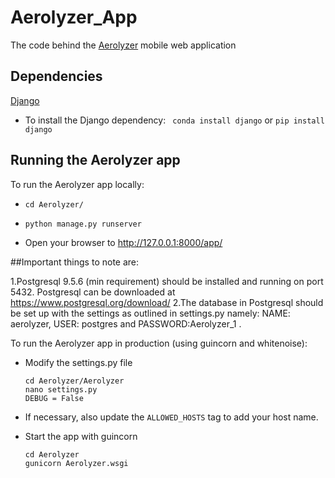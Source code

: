 # Aerolyzer\_App

The code behind the [Aerolyzer](https://github.com/Aerolyzer/Aerolyzer) mobile web application

## Dependencies
[Django](https://www.djangoproject.com/)
* To install the Django dependency:
``` conda install django``` or ```pip install django```

## Running the Aerolyzer app
To run the Aerolyzer app locally:

* ```cd Aerolyzer/```
* ```python manage.py runserver```

* Open your browser to http://127.0.0.1:8000/app/


##Important things to note are:

1.Postgresql 9.5.6 (min requirement) should be installed and running on port 5432. Postgresql can be downloaded at https://www.postgresql.org/download/
2.The database in Postgresql should be set up with the settings as outlined in settings.py namely:
NAME: aerolyzer, USER: postgres and PASSWORD:Aerolyzer_1 .


To run the Aerolyzer app in production (using guincorn and whitenoise):

* Modify the settings.py file

  ```
  cd Aerolyzer/Aerolyzer
  nano settings.py
  DEBUG = False
  ```

* If necessary, also update the ```ALLOWED_HOSTS``` tag to add your host name.

* Start the app with guincorn

  ```
  cd Aerolyzer
  gunicorn Aerolyzer.wsgi
  ```
